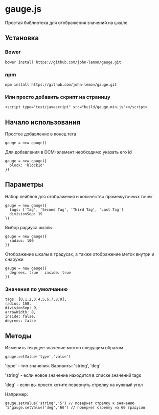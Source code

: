 # gauge.js

Простая библиотека для отображения значений на шкале.

## Установка

### Bower

    bower install https://github.com/john-lemon/gauge.git

### npm

    npm install https://github.com/john-lemon/gauge.git

### Или просто добавить скрипт на страницу

    <script type="text/javascript" src="build/gauge.min.js"></script>

## Начало использования

Простое добавление в конец тега <body>

    gauge = new gauge()

Для добавления в DOM-элемент необходимо указать его id

    gauge = new gauge({
      block: 'blockId'
    })

## Параметры

Набор лейблов для отображения и количество промежуточных точек

    gauge = new gauge({
      tags: ['Tag', 'Second Tag', 'Third Tag', 'Last Tag']
      divisionSep: 19
    })

Выбор радиуса шкалы

    gauge = new gauge({
      radius: 100
    })

Отображение шкалы в градусах, а также отображение меток внутри и снаружи

    gauge = new gauge({
      degrees: true   inside: true
    })

### Значения по умолчанию

    tags: [0,1,2,3,4,5,6,7,8,9],
    radius: 160,
    divisionSep: 9,
    arrowWidth: 8,
    inside: false,
    degrees: false

## Методы

Изменить текущее значение можно следущим образом

    gauge.setValue('type','value')

'type' - тип значения. Варианты: 'string', 'deg'

'string' - если новое значение находится в списке значений tags

'deg' - если вы просто хотите повернуть стрелку на нужный угол

Например:

    gauge.setValue('string','5') // повернет стрелку к значению '5'gauge.setValue('deg','60') // повернет стрелку на 60 градусов